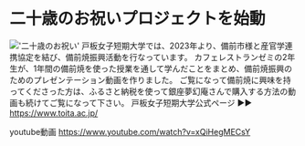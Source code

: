 # 二十歳のお祝いプロジェクトを始動

!['二十歳のお祝い'](https://www.okayama-kanko.jp/image/rendering/attraction_image/6813/keep/1200?v=8d9feffa1b201b354e6cb10f0ed92bcf3e141b3a)
戸板女子短期大学では、2023年より、備前市様と産官学連携協定を結び、備前焼振興活動を行なっています。
カフェレストランゼミの2年生が、1年間の備前焼を使った授業を通して学んだことをまとめ、備前焼振興のためのプレゼンテーション動画を作りました。
ご覧になって備前焼に興味を持ってくださった方は、ふるさと納税を使って銀座夢幻庵さんで購入する方法の動画も続けてご覧になって下さい。
戸板女子短期大学公式ページ ▶▶ https://www.toita.ac.jp/

youtube動画
https://www.youtube.com/watch?v=xQiHegMECsY